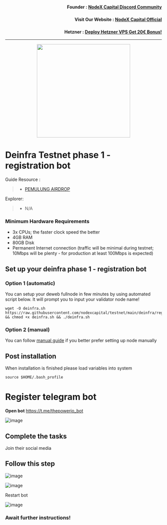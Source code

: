 <h3><p style="font-size:14px" align="right">Founder :
<a href="https://discord.gg/nodexcapital" target="_blank">NodeX Capital Discord Community</a></p></h3>
<h3><p style="font-size:14px" align="right">Visit Our Website :
<a href="https://discord.gg/nodexcapital" target="_blank">NodeX Capital Official</a></p></h3>
<h3><p style="font-size:14px" align="right">Hetzner :
<a href="https://hetzner.cloud/?ref=bMTVi7dcwSgA" target="_blank">Deploy Hetzner VPS Get 20€ Bonus!</a></h3>
<hr>


<p align="center">
  <img height="300" height="auto" src="https://user-images.githubusercontent.com/38981255/198820722-9f95bc3c-2963-4bda-8886-33c6ce89b13b.PNG">
</p>

# Deinfra Testnet phase 1 - registration bot

Guide Resource :
>- [PEMULUNG AIRDROP](https://github.com/muhamad-ramadhani/deinfra/blob/main/phase1.md)

Explorer:
>-  N/A

### Minimum Hardware Requirements
 - 3x CPUs; the faster clock speed the better
 - 4GB RAM
 - 80GB Disk
 - Permanent Internet connection (traffic will be minimal during testnet; 10Mbps will be plenty - for production at least 100Mbps is expected)

## Set up your deinfra phase 1 - registration bot
### Option 1 (automatic)
You can setup your deweb fullnode in few minutes by using automated script below. It will prompt you to input your validator node name!
```
wget -O deinfra.sh https://raw.githubusercontent.com/nodexcapital/testnet/main/deinfra/register/deinfra.sh && chmod +x deinfra.sh && ./deinfra.sh
```

### Option 2 (manual)
You can follow [manual guide](https://github.com/nodexcapital/testnet/blob/main/deinfra/register/manual_install.md) if you better prefer setting up node manually

## Post installation

When installation is finished please load variables into system
```
source $HOME/.bash_profile
```

# Register telegram bot

**Open bot**
https://t.me/thepowerio_bot

![image](https://user-images.githubusercontent.com/72949170/198852703-e5181e58-d09f-4feb-9e40-677460e971be.png)

## Complete the tasks
Join their social media

## Follow this step

![image](https://user-images.githubusercontent.com/72949170/198852770-bd7476a2-54d8-4d5a-bc45-cf16f599286c.png) 


![image](https://user-images.githubusercontent.com/72949170/198852949-16aa297d-3da3-48c2-a34a-f81bb0699182.png)


Restart bot

![image](https://user-images.githubusercontent.com/72949170/198852994-2d320b72-4e9d-4571-9805-5607a1bbd3e8.png)

### Await further instructions!